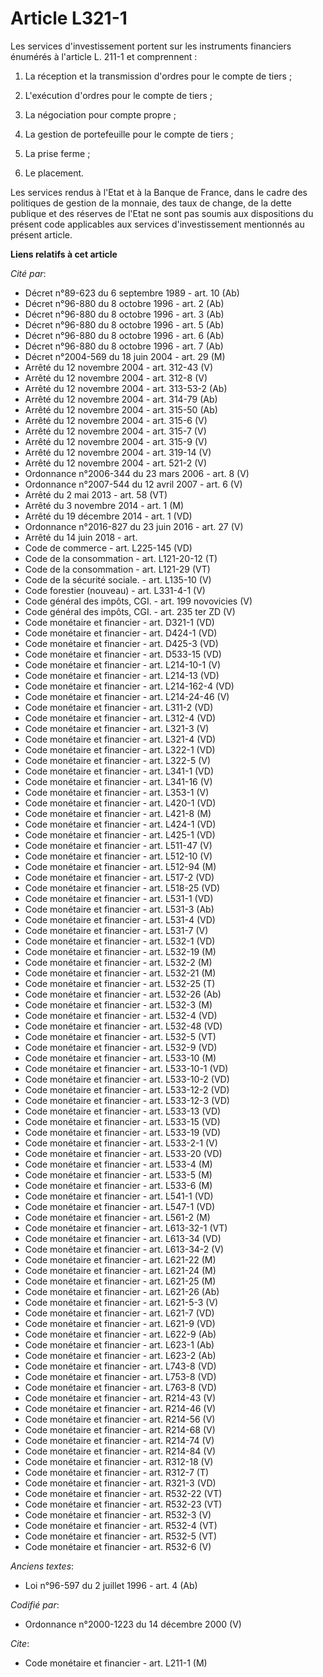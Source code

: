 # Article L321-1

Les services d'investissement portent sur les instruments financiers énumérés à l'article L. 211-1 et comprennent :

1. La réception et la transmission d'ordres pour le compte de tiers ;

2. L'exécution d'ordres pour le compte de tiers ;

3. La négociation pour compte propre ;

4. La gestion de portefeuille pour le compte de tiers ;

5. La prise ferme ;

6. Le placement.

Les services rendus à l'Etat et à la Banque de France, dans le cadre des politiques de gestion de la monnaie, des taux de
change, de la dette publique et des réserves de l'Etat ne sont pas soumis aux dispositions du présent code applicables aux
services d'investissement mentionnés au présent article.

**Liens relatifs à cet article**

_Cité par_:

  - Décret n°89-623 du 6 septembre 1989 - art. 10 (Ab)
  - Décret n°96-880 du 8 octobre 1996 - art. 2 (Ab)
  - Décret n°96-880 du 8 octobre 1996 - art. 3 (Ab)
  - Décret n°96-880 du 8 octobre 1996 - art. 5 (Ab)
  - Décret n°96-880 du 8 octobre 1996 - art. 6 (Ab)
  - Décret n°96-880 du 8 octobre 1996 - art. 7 (Ab)
  - Décret n°2004-569 du 18 juin 2004 - art. 29 (M)
  - Arrêté du 12 novembre 2004 - art. 312-43 (V)
  - Arrêté du 12 novembre 2004 - art. 312-8 (V)
  - Arrêté du 12 novembre 2004 - art. 313-53-2 (Ab)
  - Arrêté du 12 novembre 2004 - art. 314-79 (Ab)
  - Arrêté du 12 novembre 2004 - art. 315-50 (Ab)
  - Arrêté du 12 novembre 2004 - art. 315-6 (V)
  - Arrêté du 12 novembre 2004 - art. 315-7 (V)
  - Arrêté du 12 novembre 2004 - art. 315-9 (V)
  - Arrêté du 12 novembre 2004 - art. 319-14 (V)
  - Arrêté du 12 novembre 2004 - art. 521-2 (V)
  - Ordonnance n°2006-344 du 23 mars 2006 - art. 8 (V)
  - Ordonnance n°2007-544 du 12 avril 2007 - art. 6 (V)
  - Arrêté du 2 mai 2013 - art. 58 (VT)
  - Arrêté du 3 novembre 2014 - art. 1 (M)
  - Arrêté du 19 décembre 2014 - art. 1 (VD)
  - Ordonnance n°2016-827 du 23 juin 2016 - art. 27 (V)
  - Arrêté du 14 juin 2018 - art.
  - Code de commerce - art. L225-145 (VD)
  - Code de la consommation - art. L121-20-12 (T)
  - Code de la consommation - art. L121-29 (VT)
  - Code de la sécurité sociale. - art. L135-10 (V)
  - Code forestier (nouveau) - art. L331-4-1 (V)
  - Code général des impôts, CGI. - art. 199 novovicies (V)
  - Code général des impôts, CGI. - art. 235 ter ZD (V)
  - Code monétaire et financier - art. D321-1 (VD)
  - Code monétaire et financier - art. D424-1 (VD)
  - Code monétaire et financier - art. D425-3 (VD)
  - Code monétaire et financier - art. D533-15 (VD)
  - Code monétaire et financier - art. L214-10-1 (V)
  - Code monétaire et financier - art. L214-13 (VD)
  - Code monétaire et financier - art. L214-162-4 (VD)
  - Code monétaire et financier - art. L214-24-46 (V)
  - Code monétaire et financier - art. L311-2 (VD)
  - Code monétaire et financier - art. L312-4 (VD)
  - Code monétaire et financier - art. L321-3 (V)
  - Code monétaire et financier - art. L321-4 (VD)
  - Code monétaire et financier - art. L322-1 (VD)
  - Code monétaire et financier - art. L322-5 (V)
  - Code monétaire et financier - art. L341-1 (VD)
  - Code monétaire et financier - art. L341-16 (V)
  - Code monétaire et financier - art. L353-1 (V)
  - Code monétaire et financier - art. L420-1 (VD)
  - Code monétaire et financier - art. L421-8 (M)
  - Code monétaire et financier - art. L424-1 (VD)
  - Code monétaire et financier - art. L425-1 (VD)
  - Code monétaire et financier - art. L511-47 (V)
  - Code monétaire et financier - art. L512-10 (V)
  - Code monétaire et financier - art. L512-94 (M)
  - Code monétaire et financier - art. L517-2 (VD)
  - Code monétaire et financier - art. L518-25 (VD)
  - Code monétaire et financier - art. L531-1 (VD)
  - Code monétaire et financier - art. L531-3 (Ab)
  - Code monétaire et financier - art. L531-4 (VD)
  - Code monétaire et financier - art. L531-7 (V)
  - Code monétaire et financier - art. L532-1 (VD)
  - Code monétaire et financier - art. L532-19 (M)
  - Code monétaire et financier - art. L532-2 (M)
  - Code monétaire et financier - art. L532-21 (M)
  - Code monétaire et financier - art. L532-25 (T)
  - Code monétaire et financier - art. L532-26 (Ab)
  - Code monétaire et financier - art. L532-3 (M)
  - Code monétaire et financier - art. L532-4 (VD)
  - Code monétaire et financier - art. L532-48 (VD)
  - Code monétaire et financier - art. L532-5 (VT)
  - Code monétaire et financier - art. L532-9 (VD)
  - Code monétaire et financier - art. L533-10 (M)
  - Code monétaire et financier - art. L533-10-1 (VD)
  - Code monétaire et financier - art. L533-10-2 (VD)
  - Code monétaire et financier - art. L533-12-2 (VD)
  - Code monétaire et financier - art. L533-12-3 (VD)
  - Code monétaire et financier - art. L533-13 (VD)
  - Code monétaire et financier - art. L533-15 (VD)
  - Code monétaire et financier - art. L533-19 (VD)
  - Code monétaire et financier - art. L533-2-1 (V)
  - Code monétaire et financier - art. L533-20 (VD)
  - Code monétaire et financier - art. L533-4 (M)
  - Code monétaire et financier - art. L533-5 (M)
  - Code monétaire et financier - art. L533-6 (M)
  - Code monétaire et financier - art. L541-1 (VD)
  - Code monétaire et financier - art. L547-1 (VD)
  - Code monétaire et financier - art. L561-2 (M)
  - Code monétaire et financier - art. L613-32-1 (VT)
  - Code monétaire et financier - art. L613-34 (VD)
  - Code monétaire et financier - art. L613-34-2 (V)
  - Code monétaire et financier - art. L621-22 (M)
  - Code monétaire et financier - art. L621-24 (M)
  - Code monétaire et financier - art. L621-25 (M)
  - Code monétaire et financier - art. L621-26 (Ab)
  - Code monétaire et financier - art. L621-5-3 (V)
  - Code monétaire et financier - art. L621-7 (VD)
  - Code monétaire et financier - art. L621-9 (VD)
  - Code monétaire et financier - art. L622-9 (Ab)
  - Code monétaire et financier - art. L623-1 (Ab)
  - Code monétaire et financier - art. L623-2 (Ab)
  - Code monétaire et financier - art. L743-8 (VD)
  - Code monétaire et financier - art. L753-8 (VD)
  - Code monétaire et financier - art. L763-8 (VD)
  - Code monétaire et financier - art. R214-43 (V)
  - Code monétaire et financier - art. R214-46 (V)
  - Code monétaire et financier - art. R214-56 (V)
  - Code monétaire et financier - art. R214-68 (V)
  - Code monétaire et financier - art. R214-74 (V)
  - Code monétaire et financier - art. R214-84 (V)
  - Code monétaire et financier - art. R312-18 (V)
  - Code monétaire et financier - art. R312-7 (T)
  - Code monétaire et financier - art. R321-3 (VD)
  - Code monétaire et financier - art. R532-22 (VT)
  - Code monétaire et financier - art. R532-23 (VT)
  - Code monétaire et financier - art. R532-3 (V)
  - Code monétaire et financier - art. R532-4 (VT)
  - Code monétaire et financier - art. R532-5 (VT)
  - Code monétaire et financier - art. R532-6 (V)

_Anciens textes_:

  - Loi n°96-597 du 2 juillet 1996 - art. 4 (Ab)

_Codifié par_:

  - Ordonnance n°2000-1223 du 14 décembre 2000 (V)

_Cite_:

  - Code monétaire et financier - art. L211-1 (M)
